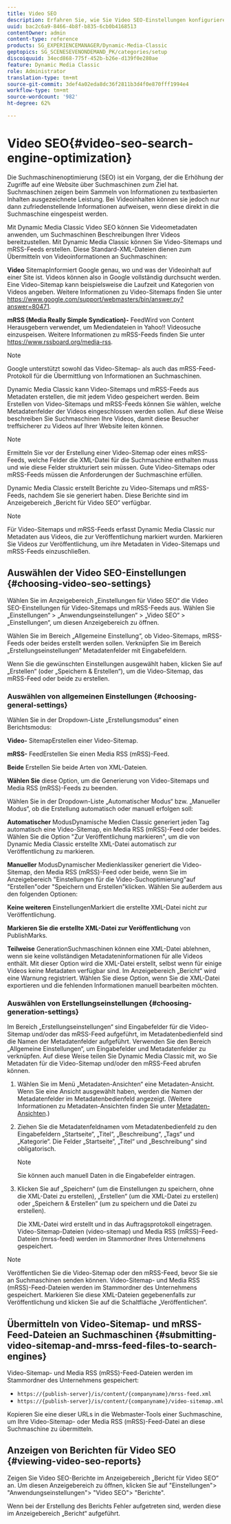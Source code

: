 ```yaml
---
title: Video SEO
description: Erfahren Sie, wie Sie Video SEO-Einstellungen konfigurieren.
uuid: bac2c6a9-8466-4b8f-b835-6cb0b4168513
contentOwner: admin
content-type: reference
products: SG_EXPERIENCEMANAGER/Dynamic-Media-Classic
geptopics: SG_SCENESEVENONDEMAND_PK/categories/setup
discoiquuid: 34ecd868-775f-452b-b26e-d139f0e280ae
feature: Dynamic Media Classic
role: Administrator
translation-type: tm+mt
source-git-commit: 3def4a02eda8dc36f2811b3d4f0e870fff1994e4
workflow-type: tm+mt
source-wordcount: '982'
ht-degree: 62%

---
```



# Video SEO{#video-seo-search-engine-optimization}

Die Suchmaschinenoptimierung (SEO) ist ein Vorgang, der die Erhöhung der Zugriffe auf eine Website über Suchmaschinen zum Ziel hat. Suchmaschinen zeigen beim Sammeln von Informationen zu textbasierten Inhalten ausgezeichnete Leistung. Bei Videoinhalten können sie jedoch nur dann zufriedenstellende Informationen aufweisen, wenn diese direkt in die Suchmaschine eingespeist werden.

Mit Dynamic Media Classic Video SEO können Sie Videometadaten anwenden, um Suchmaschinen Beschreibungen Ihrer Videos bereitzustellen. Mit Dynamic Media Classic können Sie Video-Sitemaps und mRSS-Feeds erstellen. Diese Standard-XML-Dateien dienen zum Übermitteln von Videoinformationen an Suchmaschinen:

**Video** SitemapInformiert Google genau, wo und was der Videoinhalt auf einer Site ist. Videos können also in Google vollständig durchsucht werden. Eine Video-Sitemap kann beispielsweise die Laufzeit und Kategorien von Videos angeben. Weitere Informationen zu Video-Sitemaps finden Sie unter https://www.google.com/support/webmasters/bin/answer.py?answer=80471.

**mRSS (Media Really Simple Syndication)-** FeedWird von Content Herausgebern verwendet, um Mediendateien in Yahoo!! Videosuche einzuspeisen. Weitere Informationen zu mRSS-Feeds finden Sie unter https://www.rssboard.org/media-rss.

>[!NOTE]
>
>Google unterstützt sowohl das Video-Sitemap- als auch das mRSS-Feed-Protokoll für die Übermittlung von Informationen an Suchmaschinen.

Dynamic Media Classic kann Video-Sitemaps und mRSS-Feeds aus Metadaten erstellen, die mit jedem Video gespeichert werden. Beim Erstellen von Video-Sitemaps und mRSS-Feeds können Sie wählen, welche Metadatenfelder der Videos eingeschlossen werden sollen. Auf diese Weise beschreiben Sie Suchmaschinen Ihre Videos, damit diese Besucher treffsicherer zu Videos auf Ihrer Website leiten können.

>[!NOTE]
>
>Ermitteln Sie vor der Erstellung einer Video-Sitemap oder eines mRSS-Feeds, welche Felder die XML-Datei für die Suchmaschine enthalten muss und wie diese Felder strukturiert sein müssen. Gute Video-Sitemaps oder mRSS-Feeds müssen die Anforderungen der Suchmaschine erfüllen.

Dynamic Media Classic erstellt Berichte zu Video-Sitemaps und mRSS-Feeds, nachdem Sie sie generiert haben. Diese Berichte sind im Anzeigebereich „Bericht für Video SEO“ verfügbar.

>[!NOTE]
>
>Für Video-Sitemaps und mRSS-Feeds erfasst Dynamic Media Classic nur Metadaten aus Videos, die zur Veröffentlichung markiert wurden. Markieren Sie Videos zur Veröffentlichung, um ihre Metadaten in Video-Sitemaps und mRSS-Feeds einzuschließen.

## Auswählen der Video SEO-Einstellungen {#choosing-video-seo-settings}

Wählen Sie im Anzeigebereich „Einstellungen für Video SEO“ die Video SEO-Einstellungen für Video-Sitemaps und mRSS-Feeds aus. Wählen Sie „Einstellungen“ > „Anwendungseinstellungen“ > „Video SEO“ > „Einstellungen“, um diesen Anzeigebereich zu öffnen.

Wählen Sie im Bereich „Allgemeine Einstellung“, ob Video-Sitemaps, mRSS-Feeds oder beides erstellt werden sollen. Verknüpfen Sie im Bereich „Erstellungseinstellungen“ Metadatenfelder mit Eingabefeldern.

Wenn Sie die gewünschten Einstellungen ausgewählt haben, klicken Sie auf „Erstellen“ (oder „Speichern &amp; Erstellen“), um die Video-Sitemap, das mRSS-Feed oder beide zu erstellen.

### Auswählen von allgemeinen Einstellungen  {#choosing-general-settings}

Wählen Sie in der Dropdown-Liste „Erstellungsmodus“ einen Berichtsmodus:

**Video-** SitemapErstellen einer Video-Sitemap.

**mRSS-** FeedErstellen Sie einen Media RSS (mRSS)-Feed.

**Beide** Erstellen Sie beide Arten von XML-Dateien.

**Wählen Sie** diese Option, um die Generierung von Video-Sitemaps und Media RSS (mRSS)-Feeds zu beenden.

Wählen Sie in der Dropdown-Liste „Automatischer Modus“ bzw. „Manueller Modus“, ob die Erstellung automatisch oder manuell erfolgen soll:

**Automatischer** ModusDynamische Medien Classic generiert jeden Tag automatisch eine Video-Sitemap, ein Media RSS (mRSS)-Feed oder beides. Wählen Sie die Option &quot;Zur Veröffentlichung markieren&quot;, um die von Dynamic Media Classic erstellte XML-Datei automatisch zur Veröffentlichung zu markieren.

**Manueller** ModusDynamischer Medienklassiker generiert die Video-Sitemap, den Media RSS (mRSS)-Feed oder beide, wenn Sie im Anzeigebereich &quot;Einstellungen für die Video-Suchoptimierung&quot;auf &quot;Erstellen&quot;oder &quot;Speichern und Erstellen&quot;klicken. Wählen Sie außerdem aus den folgenden Optionen:

**Keine weiteren** EinstellungenMarkiert die erstellte XML-Datei nicht zur Veröffentlichung.

**Markieren Sie die erstellte XML-Datei zur Veröffentlichung** von PublishMarks.

**Teilweise** GenerationSuchmaschinen können eine XML-Datei ablehnen, wenn sie keine vollständigen Metadateninformationen für alle Videos enthält. Mit dieser Option wird die XML-Datei erstellt, selbst wenn für einige Videos keine Metadaten verfügbar sind. Im Anzeigebereich „Bericht“ wird eine Warnung registriert. Wählen Sie diese Option, wenn Sie die XML-Datei exportieren und die fehlenden Informationen manuell bearbeiten möchten.

### Auswählen von Erstellungseinstellungen  {#choosing-generation-settings}

Im Bereich „Erstellungseinstellungen“ sind Eingabefelder für die Video-Sitemap und/oder das mRSS-Feed aufgeführt, im Metadatenbedienfeld sind die Namen der Metadatenfelder aufgeführt. Verwenden Sie den Bereich „Allgemeine Einstellungen“, um Eingabefelder und Metadatenfelder zu verknüpfen. Auf diese Weise teilen Sie Dynamic Media Classic mit, wo Sie Metadaten für die Video-Sitemap und/oder den mRSS-Feed abrufen können.

1. Wählen Sie im Menü „Metadaten-Ansichten“ eine Metadaten-Ansicht. Wenn Sie eine Ansicht ausgewählt haben, werden die Namen der Metadatenfelder im Metadatenbedienfeld angezeigt. (Weitere Informationen zu Metadaten-Ansichten finden Sie unter [Metadaten-Ansichten](application-setup.md#metadata_views).)
1. Ziehen Sie die Metadatenfeldnamen vom Metadatenbedienfeld zu den Eingabefeldern „Startseite“, „Titel“, „Beschreibung“, „Tags“ und „Kategorie“. Die Felder „Startseite“, „Titel“ und „Beschreibung“ sind obligatorisch.

   >[!NOTE]
   >
   >Sie können auch manuell Daten in die Eingabefelder eintragen.

1. Klicken Sie auf „Speichern“ (um die Einstellungen zu speichern, ohne die XML-Datei zu erstellen), „Erstellen“ (um die XML-Datei zu erstellen) oder „Speichern &amp; Erstellen“ (um zu speichern und die Datei zu erstellen).

   Die XML-Datei wird erstellt und in das Auftragsprotokoll eingetragen. Video-Sitemap-Dateien (video-sitemap) und Media RSS (mRSS)-Feed-Dateien (mrss-feed) werden im Stammordner Ihres Unternehmens gespeichert.

>[!NOTE]
>
>Veröffentlichen Sie die Video-Sitemap oder den mRSS-Feed, bevor Sie sie an Suchmaschinen senden können. Video-Sitemap- und Media RSS (mRSS)-Feed-Dateien werden im Stammordner des Unternehmens gespeichert. Markieren Sie diese XML-Dateien gegebenenfalls zur Veröffentlichung und klicken Sie auf die Schaltfläche „Veröffentlichen“.

## Übermitteln von Video-Sitemap- und mRSS-Feed-Dateien an Suchmaschinen  {#submitting-video-sitemap-and-mrss-feed-files-to-search-engines}

Video-Sitemap- und Media RSS (mRSS)-Feed-Dateien werden im Stammordner des Unternehmens gespeichert:

* `https://{publish-server}/is/content/{companyname}/mrss-feed.xml`
* `https://{publish-server}/is/content/{companyname}/video-sitemap.xml`

Kopieren Sie eine dieser URLs in die Webmaster-Tools einer Suchmaschine, um Ihre Video-Sitemap- oder Media RSS (mRSS)-Feed-Datei an diese Suchmaschine zu übermitteln.

## Anzeigen von Berichten für Video SEO  {#viewing-video-seo-reports}

Zeigen Sie Video SEO-Berichte im Anzeigebereich „Bericht für Video SEO“ an. Um diesen Anzeigebereich zu öffnen, klicken Sie auf &quot;Einstellungen&quot;> &quot;Anwendungseinstellungen&quot;> &quot;Video SEO&quot;> &quot;Berichte&quot;.

Wenn bei der Erstellung des Berichts Fehler aufgetreten sind, werden diese im Anzeigebereich „Bericht“ aufgeführt.
